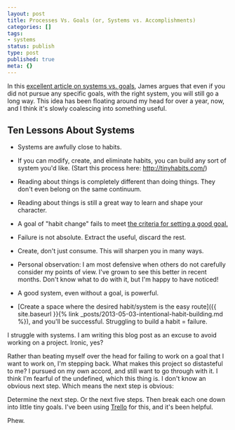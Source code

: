 ```yaml
---
layout: post
title: Processes Vs. Goals (or, Systems vs. Accomplishments)
categories: []
tags:
- systems
status: publish
type: post
published: true
meta: {}
---
```




In this
[excellent article on systems vs. goals](http://blog.bufferapp.com/why-having-no-goals-in-our-lives-might-make-us-happier-and-more-successful), James argues that even if you did not pursue any specific goals, with the right
system, you will still go a long way.
This idea has been floating around my head for over a year, now, and I think it's slowly coalescing into something useful.


## Ten Lessons About Systems


* Systems are awfully close to habits.


* If you can modify, create, and eliminate habits, you can build any sort of system you'd like. (Start this process here: http://tinyhabits.com/)


* Reading about things is
completely different than doing things. They don't even belong on the same continuum.


* Reading about things is still a great way to learn and shape your character.


* A goal of "habit change" fails to meet
[the criteria for setting a good goal.](http://en.wikipedia.org/wiki/SMART_criteria)


* Failure is not absolute. Extract the useful, discard the rest.


* Create, don't just consume. This will sharpen you in many ways.


* Personal observation: I am most defensive when others do not carefully consider my points of view. I've grown to see this better in recent months. Don't know what to do with it, but I'm happy to have noticed!


* A good system, even without a goal, is powerful.


* [Create a space where the desired habit/system is the easy route]({{ site.baseurl }}{% link _posts/2013-05-03-intentional-habit-building.md %}), and you'll be successful. Struggling to build a habit = failure.


I struggle with systems. I am writing this blog post as an excuse to avoid working on a project. Ironic, yes?



Rather than beating myself over the head for failing to work on a goal that I want to work on, I'm stepping back. What makes this project so distasteful to me? I pursued on my own accord, and still want to go through with it. I think I'm fearful of the undefined, which this thing is. I don't know an obvious next step. Which means the next step is obvious:



Determine the next step. Or the next five steps. Then break each one down into little tiny goals. I've been using
[Trello](https://trello.com/) for this, and it's been helpful.



Phew.
